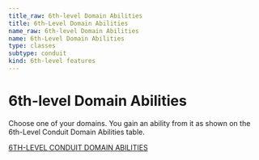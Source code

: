 ```yaml
---
title_raw: 6th-level Domain Abilities
title: 6th-Level Domain Abilities
name_raw: 6th-level Domain Abilities
name: 6th-Level Domain Abilities
type: classes
subtype: conduit
kind: 6th-level features
---
```


# 6th-level Domain Abilities

Choose one of your domains. You gain an ability from it as shown on the 6th-Level Conduit Domain Abilities table.

[6TH-LEVEL CONDUIT DOMAIN ABILITIES](./6th-Level%20Conduit%20Domain%20Abilities.md)
